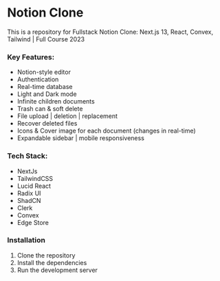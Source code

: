 # Notion Clone

This is a repository for Fullstack Notion Clone: Next.js 13, React, Convex, Tailwind | Full Course 2023

### Key Features:

- Notion-style editor
- Authentication
- Real-time database
- Light and Dark mode
- Infinite children documents
- Trash can & soft delete
- File upload | deletion | replacement
- Recover deleted files
- Icons & Cover image for each document (changes in real-time)
- Expandable sidebar | mobile responsiveness

### Tech Stack:

- NextJs
- TailwindCSS
- Lucid React
- Radix UI
- ShadCN
- Clerk
- Convex
- Edge Store

### Installation

1. Clone the repository
2. Install the dependencies
3. Run the development server
